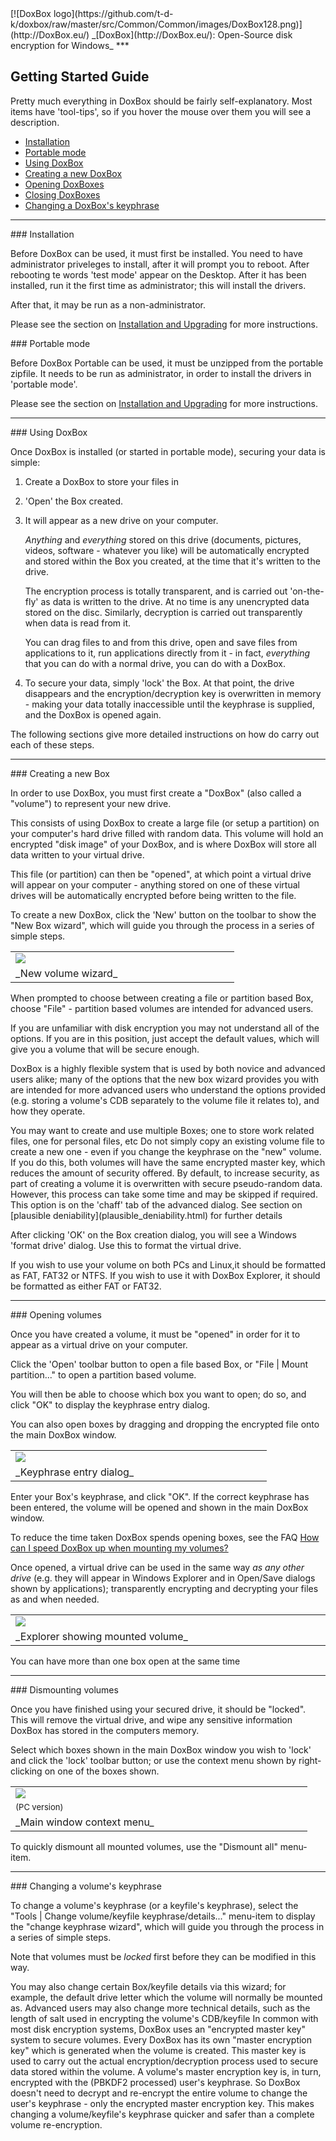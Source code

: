 
<meta content="text/html; charset=UTF-8" http-equiv="Content-Type">
<meta name="keywords" content="disk encryption, security, transparent, AES, plausible deniability, virtual drive, Linux, MS Windows, portable, USB drive, partition">
<meta name="description" content="DoxBox: An Open-Source transparent encryption program for PCs. With this software, you can create one or more &quot;DoxBoxes&quot; on your PC - which appear as disks, anything written to these disks is automatically encrypted before being stored on your hard drive.">

<meta name="author" content="Sarah Dean">
<meta name="copyright" content="Copyright 2004, 2005, 2006, 2007, 2008 Sarah Dean">
<meta name="ROBOTS" content="ALL">

<TITLE>Getting Started Guide</TITLE>

<link href="https://raw.githubusercontent.com/t-d-k/doxbox/master/docs/styles_common.css" rel="stylesheet" type="text/css">


<link rel="shortcut icon" href="https://github.com/t-d-k/doxbox/raw/master/src/Common/Common/images/DoxBox.ico" type="image/x-icon">

<SPAN CLASS="master_link">
[![DoxBox logo](https://github.com/t-d-k/doxbox/raw/master/src/Common/Common/images/DoxBox128.png)](http://DoxBox.eu/)
</SPAN>
<SPAN CLASS="master_title">
_[DoxBox](http://DoxBox.eu/): Open-Source disk encryption for Windows_
</SPAN>
***
      
            
## Getting Started Guide

Pretty much everything in DoxBox should be fairly self-explanatory. Most items have 'tool-tips', so if you hover the mouse over them you will see a description.

  * [Installation](#level_3_heading_1)
  * [Portable mode](#port)
  * [Using DoxBox](#level_3_heading_2)
  * [Creating a new DoxBox](#level_3_heading_3)
  * [Opening DoxBoxes](#level_3_heading_4)
  * [Closing DoxBoxes](#level_3_heading_5)
  * [Changing a DoxBox's keyphrase](#level_3_heading_6)


* * * 
<A NAME="level_3_heading_1">
### Installation
</A>

Before DoxBox can be used, it must first be installed. You need to have administrator priveleges to install, after it will prompt you to reboot. 
After rebooting te words 'test mode' appear on the Desktop.
After it has been installed, run it the first time as administrator; this will install the drivers. 

After that, it may be run as a non-administrator.

Please see the section on [Installation and Upgrading](installation_and_upgrading__PC.html) for more instructions.

<A NAME="port">
### Portable mode
</A>

Before DoxBox Portable can be used, it must be unzipped from the portable zipfile.
It needs to be run as administrator, in order to install the drivers in 'portable mode'. 

Please see the section on [Installation and Upgrading](installation_and_upgrading__PC.html) for more instructions.

* * * 
<A NAME="level_3_heading_2">
### Using DoxBox
</A>

Once DoxBox is installed (or started in portable mode), securing your data is simple:

1. Create a DoxBox to store your files in
1. 'Open' the Box created.
1. It will appear as a new drive on your computer.
		
	_Anything_ and _everything_ stored on this drive (documents, pictures, videos, software - whatever you like) will be automatically encrypted and stored within the Box you created, at the time that it's written to the drive.
	
	The encryption process is totally transparent, and is carried out 'on-the-fly' as data is written to the drive. At no time is any unencrypted data stored on the disc. Similarly, decryption is carried out transparently when data is read from it.	
	
	You can drag files to and from this drive, open and save files from applications to it, run applications directly from it - in fact, _everything_ that you can do with a normal drive, you can do with a DoxBox.

1. To secure your data, simply 'lock' the Box. At that point, the drive disappears and the encryption/decryption key is overwritten in memory - making your data totally inaccessible until the keyphrase is supplied, and the DoxBox is opened again.

The following sections give more detailed instructions on how do carry out each of these steps.

* * * 
<A NAME="level_3_heading_3">
### Creating a new Box
</A>

In order to use DoxBox, you must first create a "DoxBox" (also called a "volume") to represent your new drive.

<SPAN CLASS="tech_note">
This consists of using DoxBox to create a large file (or setup a partition) on your computer's hard drive filled with random data.
This volume will hold an encrypted "disk image" of your DoxBox, and is where DoxBox will store all data written to your virtual drive. 
</SPAN>

This file (or partition) can then be "opened", at which point a virtual drive will appear on your computer - anything stored on one of these virtual drives will be automatically encrypted before being written to the file.

To create a new DoxBox, click the 'New' button on the toolbar to show the "New Box wizard", which will guide you through the process in a series of simple steps.

<TABLE WIDTH="100%">
  <TR>
    <TD WIDTH="50%" class="screenshot_img" >
      <img BORDER="0" src="https://raw.githubusercontent.com/t-d-k/doxbox/master/docs/images/screenshots/PC/NewVolumeWizard.png">
    </TD>
  </TR>
  <TR>
    <TD COLSPAN="2">
      _New volume wizard_
    </TD>
  </TR>
</TABLE>

When prompted to choose between creating a file or partition based Box, choose "File" - partition based volumes are intended for advanced users.

If you are unfamiliar with disk encryption you may not understand all of the options. If you are in this position, just accept the default values, which will give you a volume that will be secure enough. 

DoxBox is a highly flexible system that is used by both novice and advanced users alike; many of the options that the new box wizard provides you with are intended for more advanced users who understand the options provided (e.g. storing a volume's CDB separately to the volume file it relates to), and how they operate.

 
<SPAN class="tip">
  You may want to create and use multiple Boxes; one to store work related files, one for personal files, etc    
</SPAN>

 
<SPAN class="security_tip">
Do not simply copy an existing volume file to create a new one - even if you change the keyphrase on the "new" volume. If you do this, both volumes will have the same encrypted master key, which reduces the amount of security offered.  
</SPAN>


<SPAN CLASS="security_tip">
By default, to increase security, as part of creating a volume it is overwritten with secure pseudo-random data. However, this process can take some time and may be skipped if required. This option is on the 'chaff' tab of the advanced dialog. See section on [plausible deniability](plausible_deniability.html) for further details  
</SPAN>

After clicking 'OK' on the Box creation dialog, you will see a Windows 'format drive' dialog. Use this to format the virtual drive.

If you wish to use your volume on both PCs and Linux,it should be formatted as FAT, FAT32 or NTFS.
If you wish to use it with DoxBox Explorer, it should be formatted as either FAT or FAT32.

* * * 
<A NAME="level_3_heading_4">
### Opening volumes
</A>

Once you have created a volume, it must be "opened" in order for it to appear as a virtual drive on your computer.

Click the 'Open' toolbar button to open a file based Box, or "File | Mount partition..." to open a partition based volume.

You will then be able to choose which box you want to open; do so, and click "OK" to display the keyphrase entry dialog.

 
<SPAN class="tip">
   You can also open boxes by dragging and dropping the encrypted file onto the main DoxBox window.     
</SPAN>


<TABLE WIDTH="100%">
  <TR>
    <TD WIDTH="50%" class="screenshot_img" >
      <img BORDER="0" src="https://raw.githubusercontent.com/t-d-k/doxbox/master/docs/images/screenshots/PC/MountBasic.png">
    </TD>
  </TR>
  <TR>
    <TD COLSPAN="2">
      _Keyphrase entry dialog_
    </TD>
  </TR>
</TABLE>

Enter your Box's keyphrase, and click "OK". If the correct keyphrase has been entered, the volume will be opened and shown in the main DoxBox window.
 
<SPAN class="tip"> To reduce the time taken DoxBox spends opening boxes, see the FAQ [How can I speed DoxBox up when mounting my volumes?](FAQ.html#bm)  </SPAN>

Once opened, a virtual drive can be used in the same way _as any other drive_ (e.g. they will appear in Windows Explorer and in Open/Save dialogs shown by applications); transparently encrypting and decrypting your files as and when needed.

<TABLE WIDTH="100%">
  <TR>
    <TD WIDTH="50%" class="screenshot_img" >
      <img BORDER="0" src="https://raw.githubusercontent.com/t-d-k/doxbox/master/docs/images/screenshots/PC/ExplorerWithMounted.png">
    </TD>
  </TR>
  <TR>
    <TD COLSPAN="2">
      _Explorer showing mounted volume_
    </TD>
  </TR>
</TABLE>

 
<SPAN class="tip">You can have more than one box open at the same time</SPAN>

* * * 
<A NAME="level_3_heading_5">
### Dismounting volumes
</A>

Once you have finished using your secured drive, it should be "locked". This will remove the virtual drive, and wipe any sensitive information DoxBox has stored in the computers memory.

Select which boxes shown in the main DoxBox window you wish to 'lock' and click the 'lock' toolbar button; or use the context menu shown by right-clicking on one of the boxes shown.

<TABLE WIDTH="100%">
  <TR>
    <TD WIDTH="50%" class="screenshot_img" >
      <img BORDER="0" src="https://raw.githubusercontent.com/t-d-k/doxbox/master/docs/images/screenshots/PC/MainContextMenu.png">
    </TD>
  </TR>
  <TR>
    <TD>       <FONT SIZE=-1>(PC version)</FONT>
    </TD>
  </TR>
  <TR>
    <TD COLSPAN="2">
      _Main window context menu_
    </TD>
  </TR>
</TABLE>

To quickly dismount all mounted volumes, use the "Dismount all" menu-item.

* * * 
<A NAME="level_3_heading_6">
### Changing a volume's keyphrase
</A>

To change a volume's keyphrase (or a keyfile's keyphrase), select the "Tools | Change volume/keyfile keyphrase/details..." menu-item to display the "change keyphrase wizard", which will guide you through the process in a series of simple steps.

Note that volumes must be _locked_ first before they can be modified in this way.

 
<SPAN class="tip">
You may also change certain Box/keyfile details via this wizard; for example, the default drive letter which the volume will normally be mounted as. Advanced users may also change more technical details, such as the length of salt used in encrypting the volume's CDB/keyfile    
</SPAN>

 
<SPAN CLASS="tech_note">
In common with most disk encryption systems, DoxBox uses an "encrypted master key" system to secure volumes. Every DoxBox has its own "master encryption key" which is generated when the volume is created. This master key is used to carry out the actual encryption/decryption process used to secure data stored within the volume. A volume's master encryption key is, in turn, encrypted with the (PBKDF2 processed) user's keyphrase. So DoxBox doesn't need to decrypt and re-encrypt the entire volume to change the user's keyphrase - only the encrypted master encryption key. This makes changing a volume/keyfile's keyphrase quicker and safer than a complete volume re-encryption.     
</SPAN>



